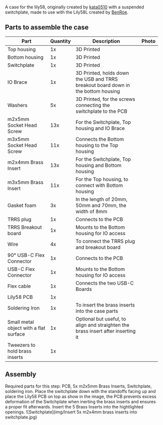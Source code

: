 A case for the lily58, originally created by [kata0510](https://github.com/kata0510) with a suspended switchplate, made to use with the Lily58L created by [BenRoe](https://github.com/BenRoe).

## Parts to assemble the case

| Part | Quantity | Description | Photo |
| ---- | -------- | ----------- | ----- |
| Top housing | 1x | 3D Printed |
| Bottom housing | 1x | 3D Printed |
| Switchplate | 1x | 3D Printed |
| IO Brace | 1x | 3D Printed, holds down the USB and TRRS breakout board down in the bottom housing |
| Washers | 5x | 3D Printed, for the screws connecting the switchplate to the PCB |
| m2x5mm Socket Head Screw | 13x | For the Switchplate, Top housing and IO Brace |
| m3x5mm Socket Head Screw | 11x | Connects the Bottom housing to the Top housing |
| m2x4mm Brass Insert | 13x | For the Switchplate, Top housing and Bottom housing |
| m3x5mm Brass Insert | 11x | For the Top housing, to connect with Bottom housing |
| Gasket foam | 3x | In the length of 20mm, 50mm and 70mm, the width of 8mm |
| TRRS plug | 1x | Connects to the PCB |
| TRRS Breakout board | 1x | Mounts to the Bottom housing for IO access |
| Wire | 4x | To connect the TRRS plug and breakout board |
| 90° USB-C Flex Connector | 1x | Connects to the PCB |
| USB-C Flex Connector | 1x | Mounts to the Bottom housing for IO access |
| Flex cable | 1x | Connects the two USB-C Boards |
| Lily58 PCB | 1x |
| Soldering Iron | 1x | To insert the brass inserts into the case parts |
| Small metal object with a flat surface | 1x | Optional but useful, to align and straighten the brass insert after inserting it |
| Tweezers to hold brass inserts | 1x |

## Assembly

Required parts for this step: PCB, 5x m2x5mm Brass Inserts, Switchplate, soldering iron.
Place the switchplate down with the standoffs facing up and place the Lily58 PCB on top as show in the image, the PCB prevents excess deformation of the Switchplate when inerting the brass inserts and ensures a proper fit afterwards.
Insert the 5 Brass Inserts into the hightlighted openings.
![Switchplate](img/Insert 5x m2x4mm brass inserts into switchplate.jpg)



